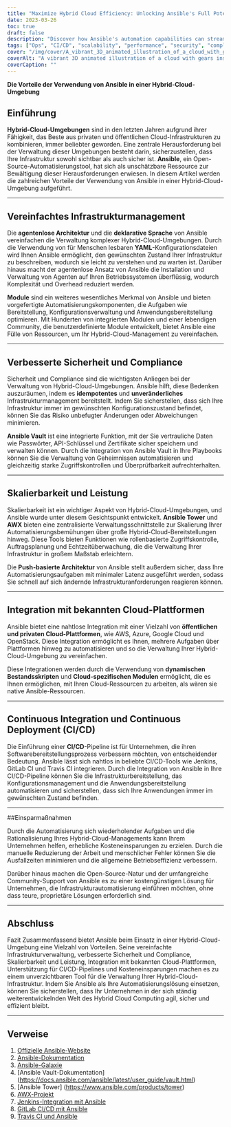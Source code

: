 ```yaml
---
title: "Maximize Hybrid Cloud Efficiency: Unlocking Ansible's Full Potential"
date: 2023-03-26
toc: true
draft: false
description: "Discover how Ansible's automation capabilities can streamline, secure, and optimize hybrid cloud environments for improved productivity."
tags: ["Ops", "CI/CD", "scalability", "performance", "security", "compliance", "integration", "Amazon Web Services", "Microsoft Azure", "Google Cloud", "Ansible Tower", "Ansible Galaxy", "Ansible Vault", "cost savings", "IT efficiency"]
cover: "/img/cover/A_vibrant_3D_animated_illustration_of_a_cloud_with_gears.png"
coverAlt: "A vibrant 3D animated illustration of a cloud with gears inside, representing a hybrid cloud environment, showcasing the efficient and automated management of the cloud infrastructure."
coverCaption: ""
---
```


**Die Vorteile der Verwendung von Ansible in einer Hybrid-Cloud-Umgebung**  ## Einführung  **Hybrid-Cloud-Umgebungen** sind in den letzten Jahren aufgrund ihrer Fähigkeit, das Beste aus privaten und öffentlichen Cloud-Infrastrukturen zu kombinieren, immer beliebter geworden. Eine zentrale Herausforderung bei der Verwaltung dieser Umgebungen besteht darin, sicherzustellen, dass Ihre Infrastruktur sowohl sichtbar als auch sicher ist. **Ansible**, ein Open-Source-Automatisierungstool, hat sich als unschätzbare Ressource zur Bewältigung dieser Herausforderungen erwiesen. In diesem Artikel werden die zahlreichen Vorteile der Verwendung von Ansible in einer Hybrid-Cloud-Umgebung aufgeführt.  ______  ## Vereinfachtes Infrastrukturmanagement  Die **agentenlose Architektur** und die **deklarative Sprache** von Ansible vereinfachen die Verwaltung komplexer Hybrid-Cloud-Umgebungen. Durch die Verwendung von für Menschen lesbaren **YAML**-Konfigurationsdateien wird Ihnen Ansible ermöglicht, den gewünschten Zustand Ihrer Infrastruktur zu beschreiben, wodurch sie leicht zu verstehen und zu warten ist. Darüber hinaus macht der agentenlose Ansatz von Ansible die Installation und Verwaltung von Agenten auf Ihren Betriebssystemen überflüssig, wodurch Komplexität und Overhead reduziert werden.  **Module** sind ein weiteres wesentliches Merkmal von Ansible und bieten vorgefertigte Automatisierungskomponenten, die Aufgaben wie Bereitstellung, Konfigurationsverwaltung und Anwendungsbereitstellung optimieren. Mit Hunderten von integrierten Modulen und einer lebendigen Community, die benutzerdefinierte Module entwickelt, bietet Ansible eine Fülle von Ressourcen, um Ihr Hybrid-Cloud-Management zu vereinfachen.  ______  ## Verbesserte Sicherheit und Compliance  Sicherheit und Compliance sind die wichtigsten Anliegen bei der Verwaltung von Hybrid-Cloud-Umgebungen. Ansible hilft, diese Bedenken auszuräumen, indem es **idempotentes** und **unveränderliches** Infrastrukturmanagement bereitstellt. Indem Sie sicherstellen, dass sich Ihre Infrastruktur immer im gewünschten Konfigurationszustand befindet, können Sie das Risiko unbefugter Änderungen oder Abweichungen minimieren.  **Ansible Vault** ist eine integrierte Funktion, mit der Sie vertrauliche Daten wie Passwörter, API-Schlüssel und Zertifikate sicher speichern und verwalten können. Durch die Integration von Ansible Vault in Ihre Playbooks können Sie die Verwaltung von Geheimnissen automatisieren und gleichzeitig starke Zugriffskontrollen und Überprüfbarkeit aufrechterhalten.  ______  ## Skalierbarkeit und Leistung  Skalierbarkeit ist ein wichtiger Aspekt von Hybrid-Cloud-Umgebungen, und Ansible wurde unter diesem Gesichtspunkt entwickelt. **Ansible Tower** und **AWX** bieten eine zentralisierte Verwaltungsschnittstelle zur Skalierung Ihrer Automatisierungsbemühungen über große Hybrid-Cloud-Bereitstellungen hinweg. Diese Tools bieten Funktionen wie rollenbasierte Zugriffskontrolle, Auftragsplanung und Echtzeitüberwachung, die die Verwaltung Ihrer Infrastruktur in großem Maßstab erleichtern.  Die **Push-basierte Architektur** von Ansible stellt außerdem sicher, dass Ihre Automatisierungsaufgaben mit minimaler Latenz ausgeführt werden, sodass Sie schnell auf sich ändernde Infrastrukturanforderungen reagieren können.  ______  ## Integration mit bekannten Cloud-Plattformen  Ansible bietet eine nahtlose Integration mit einer Vielzahl von **öffentlichen und privaten Cloud-Plattformen**, wie AWS, Azure, Google Cloud und OpenStack. Diese Integration ermöglicht es Ihnen, mehrere Aufgaben über Plattformen hinweg zu automatisieren und so die Verwaltung Ihrer Hybrid-Cloud-Umgebung zu vereinfachen.  Diese Integrationen werden durch die Verwendung von **dynamischen Bestandsskripten** und **Cloud-spezifischen Modulen** ermöglicht, die es Ihnen ermöglichen, mit Ihren Cloud-Ressourcen zu arbeiten, als wären sie native Ansible-Ressourcen.  ______  ## Continuous Integration und Continuous Deployment (CI/CD)  Die Einführung einer **CI/CD**-Pipeline ist für Unternehmen, die ihren Softwarebereitstellungsprozess verbessern möchten, von entscheidender Bedeutung. Ansible lässt sich nahtlos in beliebte CI/CD-Tools wie Jenkins, GitLab CI und Travis CI integrieren. Durch die Integration von Ansible in Ihre CI/CD-Pipeline können Sie die Infrastrukturbereitstellung, das Konfigurationsmanagement und die Anwendungsbereitstellung automatisieren und sicherstellen, dass sich Ihre Anwendungen immer im gewünschten Zustand befinden.  ______  ##Einsparmaßnahmen  Durch die Automatisierung sich wiederholender Aufgaben und die Rationalisierung Ihres Hybrid-Cloud-Managements kann Ihrem Unternehmen helfen, erhebliche Kosteneinsparungen zu erzielen. Durch die manuelle Reduzierung der Arbeit und menschlicher Fehler können Sie die Ausfallzeiten minimieren und die allgemeine Betriebseffizienz verbessern.  Darüber hinaus machen die Open-Source-Natur und der umfangreiche Community-Support von Ansible es zu einer kostengünstigen Lösung für Unternehmen, die Infrastrukturautomatisierung einführen möchten, ohne dass teure, proprietäre Lösungen erforderlich sind.  ______  ## Abschluss  Fazit Zusammenfassend bietet Ansible beim Einsatz in einer Hybrid-Cloud-Umgebung eine Vielzahl von Vorteilen. Seine vereinfachte Infrastrukturverwaltung, verbesserte Sicherheit und Compliance, Skalierbarkeit und Leistung, Integration mit bekannten Cloud-Plattformen, Unterstützung für CI/CD-Pipelines und Kosteneinsparungen machen es zu einem unverzichtbaren Tool für die Verwaltung Ihrer Hybrid-Cloud-Infrastruktur. Indem Sie Ansible als Ihre Automatisierungslösung einsetzen, können Sie sicherstellen, dass Ihr Unternehmen in der sich ständig weiterentwickelnden Welt des Hybrid Cloud Computing agil, sicher und effizient bleibt.  ______  ## Verweise  1. [Offizielle Ansible-Website](https://www.ansible.com/) 2. [Ansible-Dokumentation](https://docs.ansible.com/) 3. [Ansible-Galaxie](https://galaxy.ansible.com/) 4. [Ansible Vault-Dokumentation] (https://docs.ansible.com/ansible/latest/user_guide/vault.html) 5. [Ansible Tower] (https://www.ansible.com/products/tower) 6. [AWX-Projekt](https://github.com/ansible/awx) 7. [Jenkins-Integration mit Ansible](https://plugins.jenkins.io/ansible/) 8. [GitLab CI/CD mit Ansible](https://docs.gitlab.com/ee/ci/examples/ansible/) 9. [Travis CI und Ansible](https://docs.travis-ci.com/user/deployment/ansible/)  